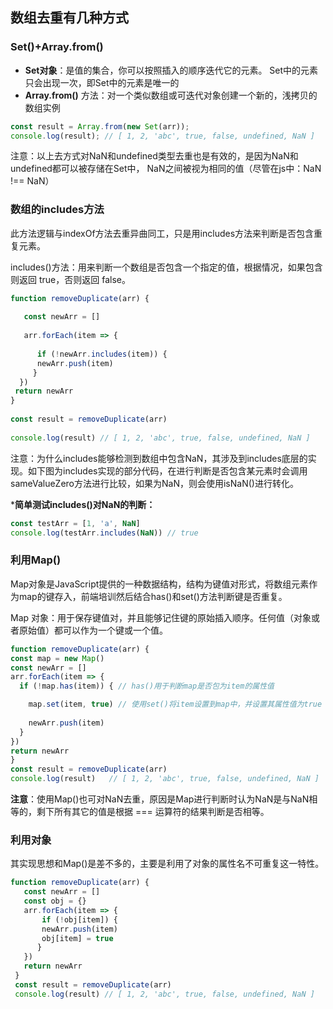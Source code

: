 ## 数组去重有几种方式

### Set()+Array.from()
- **Set对象**：是值的集合，你可以按照插入的顺序迭代它的元素。 Set中的元素只会出现一次，即Set中的元素是唯一的
- **Array.from()** 方法：对一个类似数组或可迭代对象创建一个新的，浅拷贝的数组实例

```js
const result = Array.from(new Set(arr));
console.log(result); // [ 1, 2, 'abc', true, false, undefined, NaN ]
```
注意：以上去方式对NaN和undefined类型去重也是有效的，是因为NaN和undefined都可以被存储在Set中， NaN之间被视为相同的值（尽管在js中：NaN !== NaN）

### 数组的includes方法
此方法逻辑与indexOf方法去重异曲同工，只是用includes方法来判断是否包含重复元素。

includes()方法：用来判断一个数组是否包含一个指定的值，根据情况，如果包含则返回 true，否则返回 false。

```js
function removeDuplicate(arr) {
 
   const newArr = []
 
   arr.forEach(item => {
 
      if (!newArr.includes(item)) {
      newArr.push(item)
     }
  })
 return newArr
}
 
const result = removeDuplicate(arr)
 
console.log(result) // [ 1, 2, 'abc', true, false, undefined, NaN ]
```
注意：为什么includes能够检测到数组中包含NaN，其涉及到includes底层的实现。如下图为includes实现的部分代码，在进行判断是否包含某元素时会调用sameValueZero方法进行比较，如果为NaN，则会使用isNaN()进行转化。

***简单测试includes()对NaN的判断：**
```js
const testArr = [1, 'a', NaN]
console.log(testArr.includes(NaN)) // true
```

### 利用Map()

Map对象是JavaScript提供的一种数据结构，结构为键值对形式，将数组元素作为map的键存入，前端培训然后结合has()和set()方法判断键是否重复。

Map 对象：用于保存键值对，并且能够记住键的原始插入顺序。任何值（对象或者原始值）都可以作为一个键或一个值。

```js
function removeDuplicate(arr) {
const map = new Map()
const newArr = []
arr.forEach(item => {
  if (!map.has(item)) { // has()用于判断map是否包为item的属性值

    map.set(item, true) // 使用set()将item设置到map中，并设置其属性值为true
  
    newArr.push(item)
  }
})
return newArr
}
const result = removeDuplicate(arr)
console.log(result)   // [ 1, 2, 'abc', true, false, undefined, NaN ]
```
**注意**：使用Map()也可对NaN去重，原因是Map进行判断时认为NaN是与NaN相等的，剩下所有其它的值是根据 === 运算符的结果判断是否相等。

### 利用对象
其实现思想和Map()是差不多的，主要是利用了对象的属性名不可重复这一特性。

```js
function removeDuplicate(arr) {
   const newArr = []
   const obj = {}
   arr.forEach(item => {
       if (!obj[item]) {
       newArr.push(item)
       obj[item] = true
      }
   })
   return newArr
 }
 const result = removeDuplicate(arr)
 console.log(result) // [ 1, 2, 'abc', true, false, undefined, NaN ]
```